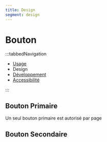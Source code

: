 ```yaml
---
title: Design
segment: design
---
```


# Bouton

:::tabbedNavigation
- [Usage](../index.md)
- Design
- [Développement](../develop/index.md)
- [Accessibilité](../accessibility/index.md)

:::

## Bouton Primaire

Un seul bouton primaire est autorisé par page

## Bouton Secondaire
